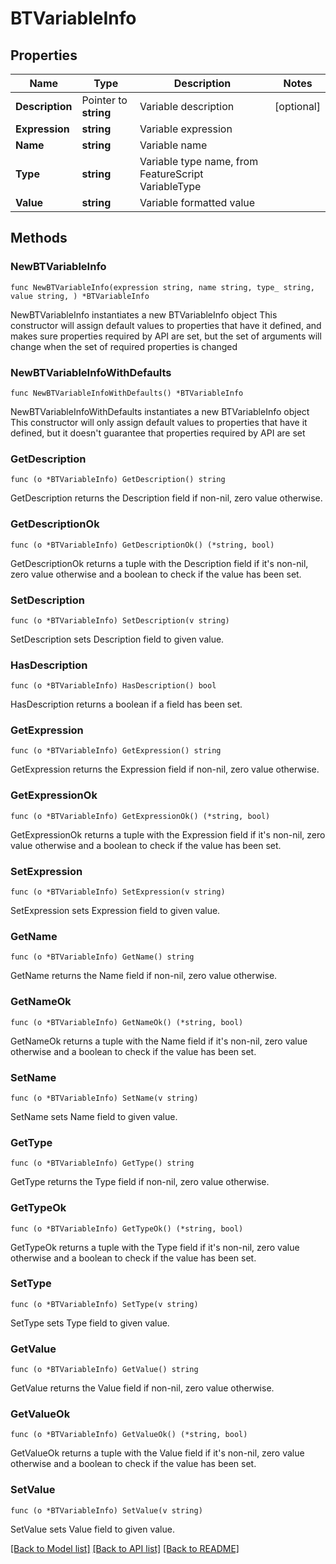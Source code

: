 # BTVariableInfo

## Properties

Name | Type | Description | Notes
------------ | ------------- | ------------- | -------------
**Description** | Pointer to **string** | Variable description | [optional] 
**Expression** | **string** | Variable expression | 
**Name** | **string** | Variable name | 
**Type** | **string** | Variable type name, from FeatureScript VariableType | 
**Value** | **string** | Variable formatted value | 

## Methods

### NewBTVariableInfo

`func NewBTVariableInfo(expression string, name string, type_ string, value string, ) *BTVariableInfo`

NewBTVariableInfo instantiates a new BTVariableInfo object
This constructor will assign default values to properties that have it defined,
and makes sure properties required by API are set, but the set of arguments
will change when the set of required properties is changed

### NewBTVariableInfoWithDefaults

`func NewBTVariableInfoWithDefaults() *BTVariableInfo`

NewBTVariableInfoWithDefaults instantiates a new BTVariableInfo object
This constructor will only assign default values to properties that have it defined,
but it doesn't guarantee that properties required by API are set

### GetDescription

`func (o *BTVariableInfo) GetDescription() string`

GetDescription returns the Description field if non-nil, zero value otherwise.

### GetDescriptionOk

`func (o *BTVariableInfo) GetDescriptionOk() (*string, bool)`

GetDescriptionOk returns a tuple with the Description field if it's non-nil, zero value otherwise
and a boolean to check if the value has been set.

### SetDescription

`func (o *BTVariableInfo) SetDescription(v string)`

SetDescription sets Description field to given value.

### HasDescription

`func (o *BTVariableInfo) HasDescription() bool`

HasDescription returns a boolean if a field has been set.

### GetExpression

`func (o *BTVariableInfo) GetExpression() string`

GetExpression returns the Expression field if non-nil, zero value otherwise.

### GetExpressionOk

`func (o *BTVariableInfo) GetExpressionOk() (*string, bool)`

GetExpressionOk returns a tuple with the Expression field if it's non-nil, zero value otherwise
and a boolean to check if the value has been set.

### SetExpression

`func (o *BTVariableInfo) SetExpression(v string)`

SetExpression sets Expression field to given value.


### GetName

`func (o *BTVariableInfo) GetName() string`

GetName returns the Name field if non-nil, zero value otherwise.

### GetNameOk

`func (o *BTVariableInfo) GetNameOk() (*string, bool)`

GetNameOk returns a tuple with the Name field if it's non-nil, zero value otherwise
and a boolean to check if the value has been set.

### SetName

`func (o *BTVariableInfo) SetName(v string)`

SetName sets Name field to given value.


### GetType

`func (o *BTVariableInfo) GetType() string`

GetType returns the Type field if non-nil, zero value otherwise.

### GetTypeOk

`func (o *BTVariableInfo) GetTypeOk() (*string, bool)`

GetTypeOk returns a tuple with the Type field if it's non-nil, zero value otherwise
and a boolean to check if the value has been set.

### SetType

`func (o *BTVariableInfo) SetType(v string)`

SetType sets Type field to given value.


### GetValue

`func (o *BTVariableInfo) GetValue() string`

GetValue returns the Value field if non-nil, zero value otherwise.

### GetValueOk

`func (o *BTVariableInfo) GetValueOk() (*string, bool)`

GetValueOk returns a tuple with the Value field if it's non-nil, zero value otherwise
and a boolean to check if the value has been set.

### SetValue

`func (o *BTVariableInfo) SetValue(v string)`

SetValue sets Value field to given value.



[[Back to Model list]](../README.md#documentation-for-models) [[Back to API list]](../README.md#documentation-for-api-endpoints) [[Back to README]](../README.md)


